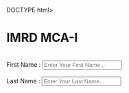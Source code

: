 DOCTYPE html>
<html lang="en">
<head>
<meta charset="UTF-8" />
<meta name="viewport" content="width=device-width, initial-scale=1.0" />
<title>Document</title>
</head>
<body>
<form action="">
<h1>IMRD MCA-I</h1>
<br />
<label for="fname">First Name : </label>
<input
type="text"
name="fname"
id="fname"
placeholder="Enter Your First Name..."
required
onkeypress="return fun2(event);"
/><br /><br />
<label for="lname">Last Name : </label>
<input
type="text"
name="lname"
id="lname"
placeholder="Enter Your Last Name..."
